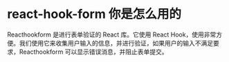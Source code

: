 # react-hook-form 你是怎么用的

Reacthookform 是进行表单验证的 React 库。它使用 React Hook，使用非常方便。我们使用它来收集用户输入的信息，并进行验证，如果用户的输入不满足要求，Reacthookform 可以显示错误消息，并阻止表单提交。